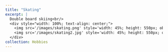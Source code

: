```yaml
---
title: "Skating"
excerpt: |
  Double board skiing<br/>
  <div style="width: 100%; text-align: center;">
    <img src='/images/skating.png' style='width: 45%; height: 550px; object-fit: cover; border: none; display: inline-block; margin: 0;' alt='Skating 1'>
    <img src='/images/skating2.jpg' style='width: 45%; height: 550px; object-fit: cover; border: none; display: inline-block; margin: 0;' alt='Skating 2'>
  </div>
collection: Hobbies
---
```


